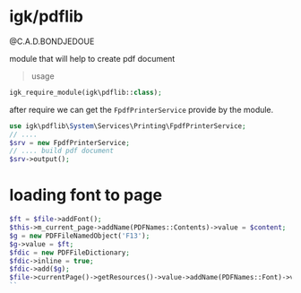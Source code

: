 # igk/pdflib
 
@C.A.D.BONDJEDOUE


module that will help to create pdf document 

> usage 

```php
igk_require_module(igk\pdflib::class);
```

after require we can get the `FpdfPrinterService` provide by the module.


```php
use igk\pdflib\System\Services\Printing\FpdfPrinterService;
// ....
$srv = new FpdfPrinterService;
// .... build pdf document 
$srv->output(); 
```


# loading font to page
```php
$ft = $file->addFont();
$this->m_current_page->addName(PDFNames::Contents)->value = $content;
$g = new PDFFileNamedObject('F13');
$g->value = $ft; 
$fdic = new PDFFileDictionary;
$fdic->inline = true;
$fdic->add($g);
$file->currentPage()->getResources()->value->addName(PDFNames::Font)->value = $fdic;
``

